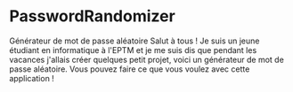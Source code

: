 # PasswordRandomizer
Générateur de mot de passe aléatoire
Salut à tous !
Je suis un jeune étudiant en informatique à l'EPTM et je me suis dis que pendant les vacances j'allais créer quelques petit projet, voici un générateur de mot de passe aléatoire.
Vous pouvez faire ce que vous voulez avec cette application !
